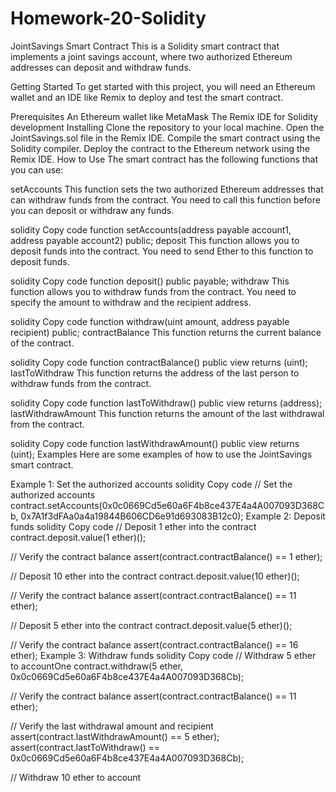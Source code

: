 # Homework-20-Solidity

JointSavings Smart Contract
This is a Solidity smart contract that implements a joint savings account, where two authorized Ethereum addresses can deposit and withdraw funds.

Getting Started
To get started with this project, you will need an Ethereum wallet and an IDE like Remix to deploy and test the smart contract.

Prerequisites
An Ethereum wallet like MetaMask
The Remix IDE for Solidity development
Installing
Clone the repository to your local machine.
Open the JointSavings.sol file in the Remix IDE.
Compile the smart contract using the Solidity compiler.
Deploy the contract to the Ethereum network using the Remix IDE.
How to Use
The smart contract has the following functions that you can use:

setAccounts
This function sets the two authorized Ethereum addresses that can withdraw funds from the contract. You need to call this function before you can deposit or withdraw any funds.

solidity
Copy code
function setAccounts(address payable account1, address payable account2) public;
deposit
This function allows you to deposit funds into the contract. You need to send Ether to this function to deposit funds.

solidity
Copy code
function deposit() public payable;
withdraw
This function allows you to withdraw funds from the contract. You need to specify the amount to withdraw and the recipient address.

solidity
Copy code
function withdraw(uint amount, address payable recipient) public;
contractBalance
This function returns the current balance of the contract.

solidity
Copy code
function contractBalance() public view returns (uint);
lastToWithdraw
This function returns the address of the last person to withdraw funds from the contract.

solidity
Copy code
function lastToWithdraw() public view returns (address);
lastWithdrawAmount
This function returns the amount of the last withdrawal from the contract.

solidity
Copy code
function lastWithdrawAmount() public view returns (uint);
Examples
Here are some examples of how to use the JointSavings smart contract.

Example 1: Set the authorized accounts
solidity
Copy code
// Set the authorized accounts
contract.setAccounts(0x0c0669Cd5e60a6F4b8ce437E4a4A007093D368Cb, 0x7A1f3dFAa0a4a19844B606CD6e91d693083B12c0);
Example 2: Deposit funds
solidity
Copy code
// Deposit 1 ether into the contract
contract.deposit.value(1 ether)();

// Verify the contract balance
assert(contract.contractBalance() == 1 ether);

// Deposit 10 ether into the contract
contract.deposit.value(10 ether)();

// Verify the contract balance
assert(contract.contractBalance() == 11 ether);

// Deposit 5 ether into the contract
contract.deposit.value(5 ether)();

// Verify the contract balance
assert(contract.contractBalance() == 16 ether);
Example 3: Withdraw funds
solidity
Copy code
// Withdraw 5 ether to accountOne
contract.withdraw(5 ether, 0x0c0669Cd5e60a6F4b8ce437E4a4A007093D368Cb);

// Verify the contract balance
assert(contract.contractBalance() == 11 ether);

// Verify the last withdrawal amount and recipient
assert(contract.lastWithdrawAmount() == 5 ether);
assert(contract.lastToWithdraw() == 0x0c0669Cd5e60a6F4b8ce437E4a4A007093D368Cb);

// Withdraw 10 ether to account
